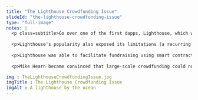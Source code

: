 ```yaml
--- 
title: "The Lighthouse Crowdfunding Issue"
slideId: "the-lighthouse-crowdfunding-issue"
type: "full-image"
notes: |
  <p class=subtitle>Go over one of the first dapps, Lighthouse, which was used for crowdfunding. Lighthouse could only allow ~200-250 donations per every 10 minutes due to blocksize constraints. Each transaction took up block space, creating network bloat and slowdowns. There needed to be another decentralized option that could process more data.</p>
  
  <p>Lighthouse's popularity also exposed its limitations (a recurring theme with blockchain based projects, they are limited by the platforms on which they are built). While the Bitcoin network could utilize smart contracts to facilitate crowdfunding. And it worked, to an extent. </p>
   
  <p>Lighthouse was able to facilitate fundraising using smart contracts on the Bitcoin network, but a previously mentioned limitation of Bitcoin caused issues. The block sizes and confirmation times of the Bitcoin networks protocol essentially limited how many transactions could be conducted daily. Since more data was required to utilize a smart contract as opposed to a simple transaction, Bitcoin blocks could only conduct so many of these transactions before their data limit was reached. Lighthouse could allow around 200-250 donations per block, but network bloat and slowdown always followed. Additionally, it was difficult for the network to close the ICO at a specific time or properly distribute tokens because Bitcoin is not Turing-complete. </p>
   
  <p>Mike Hearn became convinced that large-scale crowdfunding could not be achieved on Bitcoin. He predicted the scaling issues that Bitcoin would later face. It became clear to developers that other decentralized technologies had to be created.</p>

img : TheLighthouseCrowdfundingIssue.jpg
imgTitle : The Lighthouse Crowdfunding Issue
imgAlt : A lighthouse by the ocean
---
```


